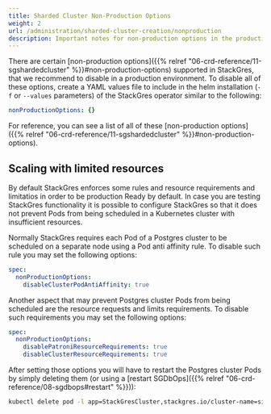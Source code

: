 ```yaml
---
title: Sharded Cluster Non-Production Options
weight: 2
url: /administration/sharded-cluster-creation/nonproduction
description: Important notes for non-production options in the production environment.
---
```


There are certain [non-production options]({{% relref "06-crd-reference/11-sgshardedcluster" %}}#non-production-options) supported in StackGres, that we recommend to disable in a production environment.
To disable all of these options, create a YAML values file to include in the helm installation (`-f` or `--values` parameters) of the StackGres operator similar to the following:

```yaml
nonProductionOptions: {}
```

For reference, you can see a list of all of these [non-production options]({{% relref "06-crd-reference/11-sgshardedcluster" %}}#non-production-options).

## Scaling with limited resources

By default StackGres enforces some rules and resource requirements and limitatios in order to be production Ready by default. In case you are testing StackGres functionality it is possible to configure StackGres so that it does not prevent Pods from being scheduled in a Kubernetes cluster with insufficient resources.

Normally StackGres requires each Pod of a Postgres cluster to be scheduled on a separate node using a Pod anti affinity rule. To disable such rule you may set the following options:

```yaml
spec:
  nonProductionOptions:
    disableClusterPodAntiAffinity: true
```

Another aspect that may prevent Postgres cluster Pods from being scheduled are the resource requests and limits requirements. To disable such requirements you may set the following options:

```yaml
spec:
  nonProductionOptions:
    disablePatroniResourceRequirements: true
    disableClusterResourceRequirements: true
```

After setting those options you will have to restart the Postgres cluster Pods by simply deleting them (or using a [restart SGDbOps]({{% relref "06-crd-reference/08-sgdbops#restart" %}})):

```bash
kubectl delete pod -l app=StackGresCluster,stackgres.io/cluster-name=simple
```
